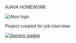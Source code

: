 #JAVA HOMEWORK

![Atos logo](https://atos.net/wp-content/uploads/2019/01/atos-logo-blue.png)

Project created for job interview.

[![Generic badge](https://img.shields.io/badge/Version-0.0.1-green.svg)](https://www.ephrine.in/)



